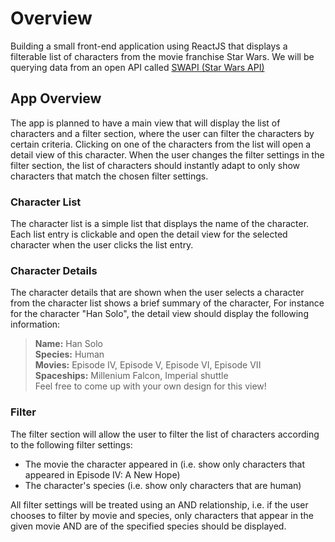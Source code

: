 # Overview
Building a small front-end application using ReactJS that displays a filterable list of characters from the movie franchise Star Wars. We will be querying data from an open API called [SWAPI (Star Wars API)](https://swapi.py4e.com/) 

## App Overview
The app is planned to have  a main view that will display the list of characters and a filter section, where the user can filter the characters by certain criteria. Clicking on one of the characters from the list will open a detail view of this character. When the user changes the filter settings in the filter section, the list of characters should instantly adapt to only show characters that match the chosen filter settings.


### Character List
The character list is  a simple list that displays the name of the character. Each list entry is clickable and open the detail view for the selected character when the user clicks the list entry.


### Character Details
The character details that are shown when the user selects a character from the character list shows a brief summary of the character,
For instance for the character "Han Solo", the detail view should display the following information:

> **Name:** Han Solo  
> **Species:** Human  
> **Movies:** Episode IV, Episode V, Episode VI, Episode VII  
> **Spaceships:** Millenium Falcon, Imperial shuttle  
Feel free to come up with your own design for this view!


### Filter
The filter section will allow the user to filter the list of characters according to the following filter settings:

* The movie the character appeared in (i.e. show only characters that appeared in Episode IV: A New Hope)
* The character's species (i.e. show only characters that are human)

All filter settings will be treated using an AND relationship, i.e. if the user chooses to filter by movie and species, only characters that appear in the given movie AND are of the specified species should be displayed.

